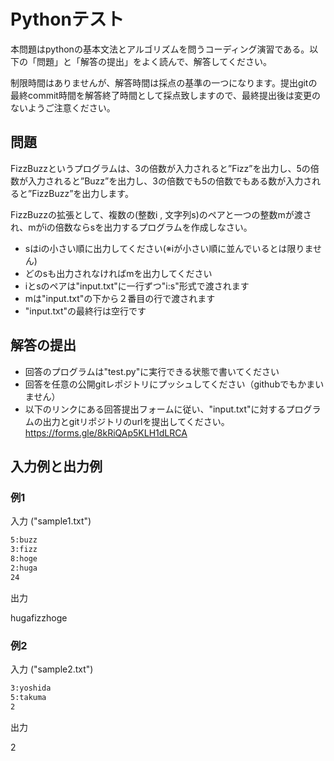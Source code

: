 # Pythonテスト

本問題はpythonの基本文法とアルゴリズムを問うコーディング演習である。以下の「問題」と「解答の提出」をよく読んで、解答してください。

制限時間はありませんが、解答時間は採点の基準の一つになります。提出gitの最終commit時間を解答終了時間として採点致しますので、最終提出後は変更のないようご注意ください。

## 問題

FizzBuzzというプログラムは、3の倍数が入力されると”Fizz”を出力し、5の倍数が入力されると”Buzz”を出力し、3の倍数でも5の倍数でもある数が入力されると”FizzBuzz”を出力します。

FizzBuzzの拡張として、複数の(整数i , 文字列s)のペアと一つの整数mが渡され、mがiの倍数ならsを出力するプログラムを作成しなさい。

- sはiの小さい順に出力してください(※iが小さい順に並んでいるとは限りません)
- どのsも出力されなければmを出力してください
- iとsのペアは"input.txt"に一行ずつ"i:s"形式で渡されます
- mは"input.txt"の下から２番目の行で渡されます
- "input.txt"の最終行は空行です

## 解答の提出

- 回答のプログラムは"test.py"に実行できる状態で書いてください
- 回答を任意の公開gitレポジトリにプッシュしてください（githubでもかまいません）
- 以下のリンクにある回答提出フォームに従い、"input.txt"に対するプログラムの出力とgitリポジトリのurlを提出してください。https://forms.gle/8kRiQAp5KLH1dLRCA

## 入力例と出力例

### 例1

入力 ("sample1.txt")

```txt
5:buzz
3:fizz
8:hoge
2:huga
24

```

出力

hugafizzhoge

### 例2

入力 ("sample2.txt")

```txt
3:yoshida
5:takuma
2

```

出力

2
